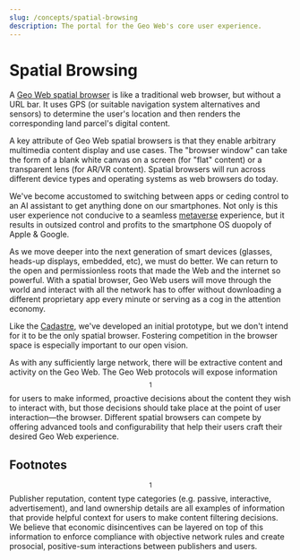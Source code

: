 ```yaml
---
slug: /concepts/spatial-browsing
description: The portal for the Geo Web's core user experience.
---
```


# Spatial Browsing

A [Geo Web spatial browser](https://geoweb.app/) is like a traditional web browser, but without a URL bar. It uses GPS (or suitable navigation system alternatives and sensors) to determine the user's location and then renders the corresponding land parcel's digital content.

A key attribute of Geo Web spatial browsers is that they enable arbitrary multimedia content display and use cases. The "browser window" can take the form of a blank white canvas on a screen (for "flat" content) or a transparent lens (for AR/VR content). Spatial browsers will run across different device types and operating systems as web browsers do today.

We've become accustomed to switching between apps or ceding control to an AI assistant to get anything done on our smartphones. Not only is this user experience not conducive to a seamless [metaverse](../introduction/what-is-an-ar-metaverse.md) experience, but it results in outsized control and profits to the smartphone OS duopoly of Apple & Google.

As we move deeper into the next generation of smart devices (glasses, heads-up displays, embedded, etc), we must do better. We can return to the open and permissionless roots that made the Web and the internet so powerful. With a spatial browser, Geo Web users will move through the world and interact with all the network has to offer without downloading a different proprietary app every minute or serving as a cog in the attention economy.

Like the [Cadastre](cadastre-intro.md), we've developed an initial prototype, but we don't intend for it to be the only spatial browser. Fostering competition in the browser space is especially important to our open vision.

As with any sufficiently large network, there will be extractive content and activity on the Geo Web. The Geo Web protocols will expose information$$^1$$ for users to make informed, proactive decisions about the content they wish to interact with, but those decisions should take place at the point of user interaction—the browser. Different spatial browsers can compete by offering advanced tools and configurability that help their users craft their desired Geo Web experience.

## Footnotes

$$^1$$ Publisher reputation, content type categories (e.g. passive, interactive, advertisement), and land ownership details are all examples of information that provide helpful context for users to make content filtering decisions. We believe that economic disincentives can be layered on top of this information to enforce compliance with objective network rules and create prosocial, positive-sum interactions between publishers and users.
